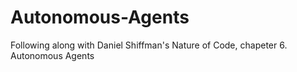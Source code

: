 # Autonomous-Agents
Following along with Daniel Shiffman's Nature of Code, chapeter 6. Autonomous Agents
